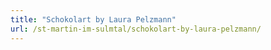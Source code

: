 ```yaml
---
title: "Schokolart by Laura Pelzmann"
url: /st-martin-im-sulmtal/schokolart-by-laura-pelzmann/
---
```

